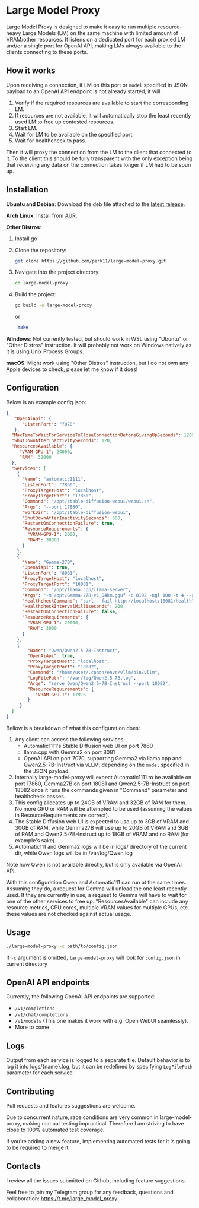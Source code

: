 # Large Model Proxy

Large Model Proxy is designed to make it easy to run multiple resource-heavy Large Models (LM) on the same machine with limited amount of VRAM/other resources.
 It listens on a dedicated port for each proxied LM and/or a single port for OpenAI API, making LMs always available to the clients connecting to these ports.


## How it works

Upon receiving a connection, if LM on this port or `model` specified in JSON payload to an OpenAI API endpoint is not already started, it will:

1. Verify if the required resources are available to start the corresponding LM.
2. If resources are not available, it will automatically stop the least recently used LM to free up contested resources.
3. Start LM.
4. Wait for LM to be available on the specified port.
5. Wait for healthcheck to pass. 

Then it will proxy the connection from the LM to the client that connected to it.
To the client this should be fully transparent with the only exception being that receiving any data on the connection takes longer if LM had to be spun up. 

## Installation
**Ubuntu and Debian**: Download the deb file attached to the [latest release](https://github.com/perk11/large-model-proxy/releases/latest).

**Arch Linux**: Install from [AUR](https://aur.archlinux.org/packages/large-model-proxy).

**Other Distros**:
1. Install go

2. Clone the repository:
    ```sh
    git clone https://github.com/perk11/large-model-proxy.git
    ```
3. Navigate into the project directory:
    ```sh
    cd large-model-proxy
    ```
4. Build the project:
    ```sh
    go build -o large-model-proxy
    ```
    or
   ```sh
    make
    ```
**Windows**: Not currently tested, but should work in WSL using "Ubuntu" or "Other Distros" instruction.
It will probably not work on Windows natively as it is using Unix Process Groups.

**macOS**: Might work using "Other Distros" instruction, but I do not own any Apple devices to check, please let me know if it does!

## Configuration

Below is an example config.json:
```json
{
   "OpenAiApi": {
      "ListenPort": "7070"
   }, 
  "MaxTimeToWaitForServiceToCloseConnectionBeforeGivingUpSeconds": 1200,
  "ShutDownAfterInactivitySeconds": 120,
  "ResourcesAvailable": {
     "VRAM-GPU-1": 24000,
     "RAM": 32000
  }, 
  "Services": [
    {
      "Name": "automatic1111",
      "ListenPort": "7860",
      "ProxyTargetHost": "localhost",
      "ProxyTargetPort": "17860",
      "Command": "/opt/stable-diffusion-webui/webui.sh",
      "Args": "--port 17860",
      "WorkDir": "/opt/stable-diffusion-webui", 
      "ShutDownAfterInactivitySeconds": 600,
      "RestartOnConnectionFailure": true,
      "ResourceRequirements": {
        "VRAM-GPU-1": 2000,
        "RAM": 30000
      }
    },
    {
      "Name": "Gemma-27B",
      "OpenAiApi": true,
      "ListenPort": "8081",
      "ProxyTargetHost": "localhost",
      "ProxyTargetPort": "18081",
      "Command": "/opt/llama.cpp/llama-server",
      "Args": "-m /opt/Gemma-27B-v1_Q4km.gguf -c 8192 -ngl 100 -t 4 --port 18081",
      "HealthcheckCommand": "curl --fail http://localhost:18081/health", 
      "HealthcheckIntervalMilliseconds": 200,
      "RestartOnConnectionFailure": false,
      "ResourceRequirements": {
        "VRAM-GPU-1": 20000,
        "RAM": 3000
      }
    },
    {
        "Name": "Qwen/Qwen2.5-7B-Instruct",
        "OpenAiApi": true,
        "ProxyTargetHost": "localhost",
        "ProxyTargetPort": "18082",
        "Command": "/home/user/.conda/envs/vllm/bin/vllm",
        "LogFilePath": "/var/log/Qwen2.5-7B.log",
        "Args": "serve Qwen/Qwen2.5-7B-Instruct --port 18082",
        "ResourceRequirements": {
           "VRAM-GPU-1": 17916
        }
     }
  ]
}
```
Bellow is a breakdown of what this configuration does:

1. Any client can access the following services:
   * Automatic1111's Stable Diffusion web UI on port 7860
   * llama.cpp with Gemma2 on port 8081
   * OpenAI API on port 7070, supporting Gemma2 via llama.cpp and Qwen2.5-7B-Instruct via vLLM, depending on the `model` specified in the JSON payload.
2. Internally large-model-proxy will expect Automatic1111 to be available on port 17860, Gemma27B on port 18081 and Qwen2.5-7B-Instruct on port 18082 once it runs the commands given in "Command" parameter and healthcheck passes. 
3. This config allocates up to 24GB of VRAM and 32GB of RAM for them. No more GPU or RAM will be attempted to be used (assuming the values in ResourceRequirements are correct).
4. The Stable Diffusion web UI is expected to use up to 3GB of VRAM and 30GB of RAM, while Gemma27B will use up to 20GB of VRAM and 3GB of RAM and Qwen2.5-7B-Instruct up to 18GB of VRAM and no RAM (for example's sake).
5. Automatic111 and Gemma2 logs will be in logs/ directory of the current dir, while Qwen logs will be in /var/log/Qwen.log 

Note how Qwen is not available directly, but is only available via OpenAI API.

With this configuration Qwen and Automatic111 can run at the same times. Assuming they do, a request for  Gemma will unload the one least recently used. If they are currently in use, a request to Gemma will have to wait for one of the other services to free up.
"ResourcesAvailable" can include any resource metrics, CPU cores, multiple VRAM values for multiple GPUs, etc. these values are not checked against actual usage.

## Usage
```sh
./large-model-proxy -c path/to/config.json
```

If `-c` argument is omitted, `large-model-proxy` will look for `config.json` in current directory

## OpenAI API endpoints

Currently, the following OpenAI API endpoints are supported:
* `/v1/completions`
* `/v1/chat/completions`
* `/v1/models` (This one makes it work with e.g. Open WebUI seamlessly).
* More to come

## Logs

Output from each service is logged to a separate file. Default behavior is to log it into logs/{name}.log,
but it can be redefined by specifying `LogFilePath` parameter for each service.

## Contributing

Pull requests and features suggestions are welcome.

Due to concurrent nature, race conditions are very common in large-model-proxy, making manual testing impractical.
Therefore I am striving to have close to 100% automated test coverage.

If you're adding a new feature, implementing automated tests for it is going to be required to merge it.

## Contacts

I review all the issues submitted on Github, including feature suggestions.

Feel free to join my Telegram group for any feedback, questions and collaboration:
https://t.me/large_model_proxy
